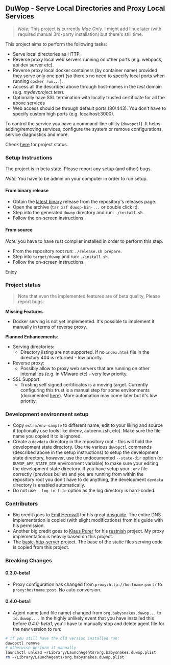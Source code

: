 ## DuWop - Serve Local Directories and Proxy Local Services

> *Note:* This project is currently *Mac Only*. I might add linux later (with
required manual 3rd-party installation) but there's still time.

This project aims to perform the following tasks:

* Serve local directories as HTTP.
* Reverse proxy local web servers running on other ports (e.g. webpack, api dev
  server etc).
* Reverse proxy local docker containers (by container name) provided they serve
  only one port (so there's no need to specify local ports when running `docker
  run...`).
* Access all the described above through host-names in the *test* domain (e.g.
  *mydevproject.test*).
* Optionally have SSL termination with locally trusted certificate for all the
  above services
* Web access should be through default ports (80\443). You don't have to specify
  custom high ports (e.g. localhost:3000).

To control the service you have a command-line utility (`duwopctl`). It helps
adding/removing services, configure the system or remove configurations, service
diagnostics and more.

Check [here](#Project-status) for project status.

### Setup Instructions

The project is in beta state. Please report any setup (and other) bugs.

*Note:* You have to be admin on your computer in order to run setup.

#### From binary release
* Obtain the [latest binary][latest] release from the repository's releases
  page.
* Open the archive (`tar xzf duwop-bin-...` or double click it).
* Step into the generated `duwop` directory and run: `./install.sh`.
* Follow the on-screen instructions.

#### From source
*Note:* you have to have rust compiler installed in order to perform this step.

* From the repository root run: `./release.sh prepare`.
* Step into `target/duwop` and run: `./install.sh`.
* Follow the on-screen instructions.

Enjoy

### Project status

>Note that even the implemented features are of beta quality, Please report
>bugs.

**Missing Features**

* Docker serving is not yet implemented. It's possible to implement it manually
  in terms of reverse proxy.

**Planned Enhancements**:

* Serving directories:
  * Directory listing are not supported. If no `index.html` file in the
    directory 404 is returned - low priority.
* Reverse proxy:
  * Possibly allow to proxy web servers that are running on other internal ips
    (e.g. in VMware etc) - very low priority.
* SSL Support:
  * Trusting self signed certificates is a moving target. Currently configuring
    this trust is a manual step for some environments (documented
    [here][trust-cert]). More automation may come later but it's low priority.

### Development environment setup

* Copy `extra/env-sample` to different name, edit to your liking and source it
  (optionally use tools like direnv, autoenv.zsh, etc). Make sure the file name
  you copied it to is ignored.
* Create a `devdata` directory in the repository root - this will hold the
  development state directory. Use the various `duwopctl` commands (described
  above in the setup instructions) to setup the development state directory,
  _however_, use the undocumented `--state-dir` option (or `DUWOP_APP_STATE_DIR`
  environment variable) to make sure your editing the development state
  directory. If you have setup your `.env` file correctly (previous bullet) and
  you are running from within the repository root you don't have to do anything,
  the development `devdata` directory is enabled automatically.
* Do not use `--log-to-file` option as the log directory is hard-coded.

### Contributors

* Big credit goes to [Emil Hernvall][emil] for his great [dnsguide][]. The
  entire DNS implementation is copied (with slight modifications) from his guide
  with his permission.
* Another big credit goes to [Klaus Purer][klaus1] for his [rustnish][] project. My proxy implementation is heavily based on this project.
* The [basic-http-server][bhttp] project. The base of the static files serving
  code is copied from this project.

### Breaking Changes

#### 0.3.0-beta1

* Proxy configuration has changed from `proxy:http://hostname:port/` to
  `proxy:hostname:post`. No auto conversion.

#### 0.4.0-beta1
* Agent name (and file name) changed from `org.babysnakes.duwop...` to
  `io.duwop...`. In the highly unlikely event that you have installed this
  before *0.4.0-beta1*, you'll have to manually stop and delete agent file for
  the new version to run:
```bash
# if you still have the old version installed run:
duwopctl remove
# otherwise perform it manually
launchctl unload ~/Library/LaunchAgents/org.babysnakes.duwop.plist
rm ~/Library/LaunchAgents/org.babysnakes.duwop.plist
```

[latest]: https://github.com/babysnakes/duwop/releases/latest
[trust-cert]: https://git.io/fjd6Z
[certs]: https://github.com/babysnakes/duwop/wiki/Certificates
[pd]: https://github.com/puma/puma-dev
[emil]: https://github.com/EmilHernvall
[dnsguide]: https://github.com/EmilHernvall/dnsguide
[klaus1]: https://klau.si
[bhttp]: https://github.com/brson/basic-http-server
[rustnish]: https://github.com/klausi/rustnish